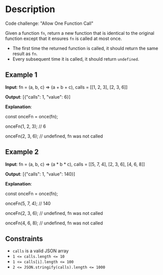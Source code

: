 # Description

Code challenge: "Allow One Function Call"

Given a function `fn`, return a new function that is identical to the original function except that it ensures `fn` is called at most once.

* The first time the returned function is called, it should return the same result as `fn`.
* Every subsequent time it is called, it should return `undefined`.

## Example 1

**Input**: fn = (a, b, c) => (a + b + c), calls = [[1, 2, 3], [2, 3, 6]]

**Output**: [{"calls": 1, "value": 6}]

**Explanation**:

const onceFn = once(fn);

onceFn(1, 2, 3); // 6

onceFn(2, 3, 6); // undefined, fn was not called

## Example 2

**Input**: fn = (a, b, c) => (a * b * c), calls = [[5, 7, 4], [2, 3, 6], [4, 6, 8]]

**Output**: [{"calls": 1, "value": 140}]

**Explanation**:

const onceFn = once(fn);

onceFn(5, 7, 4); // 140

onceFn(2, 3, 6); // undefined, fn was not called

onceFn(4, 6, 8); // undefined, fn was not called

## Constraints

* `calls` is a valid JSON array
* `1 <= calls.length <= 10`
* `1 <= calls[i].length <= 100`
* `2 <= JSON.stringify(calls).length <= 1000`

